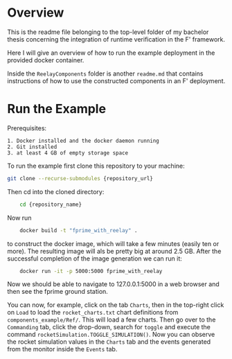 # Overview

This is the readme file belonging to the top-level folder of my bachelor thesis concerning the integration of runtime verification in the F' framework.

Here I will give an overview of how to run the example deployment in the provided docker container.

Inside the `ReelayComponents` folder is another `readme.md` that contains instructions of how to use the constructed components in an F' deployment.



# Run the Example

Prerequisites:

    1. Docker installed and the docker daemon running
    2. Git installed
    3. at least 4 GB of empty storage space

To run the example first clone this repository to your machine:

```bash
git clone --recurse-submodules {repository_url}
```

Then cd into the cloned directory:

```bash
    cd {repository_name}
```

Now run

```bash
    docker build -t "fprime_with_reelay" .
```

to construct the docker image, which will take a few minutes (easily ten or more). The resulting image will als be pretty big at around 2.5 GB.
After the successful completion of the image generation we can run it:

```bash
    docker run -it -p 5000:5000 fprime_with_reelay
```

Now we should be able to navigate to 127.0.0.1:5000 in a web browser and then see the fprime ground station.

You can now, for example, click on the tab `Charts`, then in the top-right click on `Load` to load the `rocket_charts.txt` chart definitions from `components_example/Ref/`. This will load a few charts. Then go over to the `Commanding` tab, click the drop-down, search for `toggle` and execute the command `rocketSimulation.TOGGLE_SIMULATION()`. Now you can observe the rocket simulation values in the `Charts` tab and the events generated from the monitor inside the
`Events` tab.
